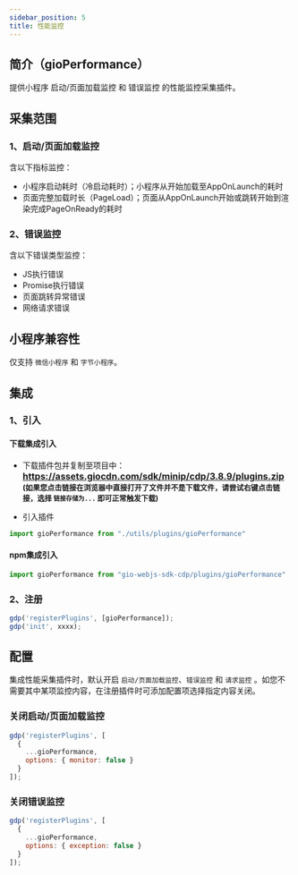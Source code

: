 ```yaml
---
sidebar_position: 5
title: 性能监控
---
```


## 简介（gioPerformance）

提供小程序 启动/页面加载监控 和 错误监控 的性能监控采集插件。

## 采集范围

### 1、启动/页面加载监控

含以下指标监控：

- 小程序启动耗时（冷启动耗时）；小程序从开始加载至AppOnLaunch的耗时
- 页面完整加载时长（PageLoad）；页面从AppOnLaunch开始或跳转开始到渲染完成PageOnReady的耗时

### 2、错误监控

含以下错误类型监控：

- JS执行错误
- Promise执行错误
- 页面跳转异常错误
- 网络请求错误

<!-- ### 3、网络请求监控

含以下内容监控：

- 请求地址
- 请求时长
- 请求错误码 -->

## 小程序兼容性

仅支持 `微信小程序` 和 `字节小程序`。

## 集成

### 1、引入

#### 下载集成引入

- 下载插件包并复制至项目中：
**<font size="3"><https://assets.giocdn.com/sdk/minip/cdp/3.8.9/plugins.zip></font>**<br/>
**<font size="2">(如果您点击链接在浏览器中直接打开了文件并不是下载文件，请尝试右键点击链接，选择 `链接存储为...` 即可正常触发下载)</font>**

- 引入插件

```js
import gioPerformance from "./utils/plugins/gioPerformance"
```

#### npm集成引入

```js
import gioPerformance from "gio-webjs-sdk-cdp/plugins/gioPerformance"
```

### 2、注册

```js
gdp('registerPlugins', [gioPerformance]);
gdp('init', xxxx);
```

## 配置

集成性能采集插件时，默认开启 `启动/页面加载监控`、`错误监控` 和 `请求监控` 。如您不需要其中某项监控内容，在注册插件时可添加配置项选择指定内容关闭。

### 关闭启动/页面加载监控

```js
gdp('registerPlugins', [
  {
    ...gioPerformance,
    options: { monitor: false }
  }
]);
```

### 关闭错误监控

```js
gdp('registerPlugins', [
  {
    ...gioPerformance,
    options: { exception: false }
  }
]);
```

<!-- ### 关闭请求监控

```js
gdp('registerPlugins', [
  {
    ...gioPerformance,
    options: { network: false }
  }
]);
```

### 设置请求监控排除名单

在实际的请求监控当中，可能会需要排除某些域名或接口的请求监控，这时只需要在`network`配置项中添加`exclude`字段，`exclude`值可以是一个域名字符串、一个正则表达式，或者是一个域名字符串和正则表达式组成的数组。

注意，一旦您配置了此项，则认为您开启请求监控。

```js
gdp('registerPlugins', [
  {
    ...gioPerformance,
    options: {
      network: {
        exclude: 'myhost.com'
        // 或 exclude: /myhost.com/gi
        // 或 exclude: ['myhost.com', /myhost.com/gi]
      }
    }
  }
]);
```

## 注意

1、如果您对请求监控设置了排除名单，使用纯字符串校验时应尽可能使用长且准确的字符，过短的字符串可能会使得其他请求被误过滤。

2、请求监控强制过滤了Gio上报的请求。 -->

